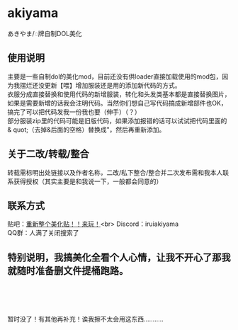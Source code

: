 # akiyama
あきやま/◌牌自制DOL美化



## 使用说明
主要是一些自制dol的美化mod，目前还没有供loader直接加载使用的mod包，因为我摆烂还没更新【喂】增加服装还是用的添加新代码的方式。<br>
  衣服分成直接替换和使用代码的新增服装，转化和头发类基本都是直接替换图片，如果是需要新增的话我会注明代码。当然你们想自己写代码搞成新增部件也OK，搞完了可以把代码发我一份我也要（伸手）（？）<br>
  部分服装zip里的代码可能是旧版代码，如果添加报错的话可以试试把代码里面的 & quot;（去掉&后面的空格）替换成"，然后再重新添加。

## 关于二改/转载/整合
 转载需标明出处链接以及作者名称，二改/私下整合/整合并二次发布需和我本人联系获得授权（其实主要是和我说一下，一般都会同意的） 
 
 ## 联系方式
 贴吧：[重新整个美化贴！！来玩！](https://tieba.baidu.com/p/8716380549?)<br>
 Discord：iruiakiyama<br>
 QQ群：人满了关闭搜索了<br>

  ## 特别说明，我搞美化全看个人心情，让我不开心了那我就随时准备删文件提桶跑路。
<br>
<br>
<br>
<br>
暂时没了！有其他再补充！诶我擦不太会用这东西...........
